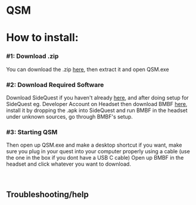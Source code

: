 # QSM
<h1>How to install:</h1>
<h3>#1: Download .zip</h3>
<p>You can download the .zip <a href="https://github.com/fuvkingxase/QSM/releases/latest/download/QSM.zip">here</a>, then&nbsp;extract it and open QSM.exe</p>
<h3>#2: Download Required Software</h3>
<p>Download SideQuest if you haven't already <a href="https://github.com/SideQuestVR/SideQuest/releases/download/v0.10.18/SideQuest-Setup-0.10.18-x64-win.exe">here</a>, and after doing setup for SideQuest eg. Developer Account on Headset then download BMBF <a href="https://bmbf.dev/stable">here</a>, install it by dropping the .apk into SideQuest and run BMBF in the headset under unknown sources, go through BMBF's setup.</p>
<h3>#3: Starting QSM</h3>
<p>Then open up QSM.exe and make a desktop shortcut if you want, make sure you plug in your quest into your computer properly using a cable (use the one in the box if you dont have a USB C cable) Open up BMBF in the headset and click whatever you want to download.</p>
<p>&nbsp;</p>
<h2>Troubleshooting/help</h2>
<p>&nbsp;</p>
<p>&nbsp;</p>
